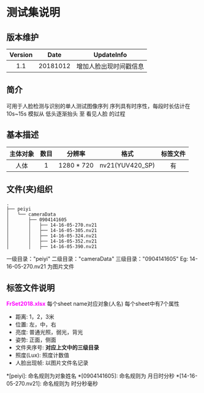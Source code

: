 # 测试集说明
## 版本维护
|Version|Date|UpdateInfo|
|:--:|:--:|:--:|
|1.1|20181012|增加人脸出现时间戳信息|
## 简介
可用于人脸检测与识别的单人测试图像序列
序列具有时序性，每段时长估计在10s~15s
模拟从 低头逐渐抬头 至 看见人脸 的过程

## 基本描述
|主体对象|数目|分辨率|格式|标签文件|
|:--:|:--:|:--:|:--:|:--:|
|人体|1|1280 * 720|nv21(YUV420_SP)|有

## 文件(夹)组织
```
.
├── peiyi
│   └── cameraData
│       ├── 0904141605
│       │   ├── 14-16-05-270.nv21
│       │   ├── 14-16-05-305.nv21
│       │   ├── 14-16-05-324.nv21
│       │   ├── 14-16-05-352.nv21
│       │   ├── 14-16-05-390.nv21
```
一级目录："peiyi"
二级目录："cameraData"
三级目录："0904141605"
Eg: 14-16-05-270.nv21 为图片文件

## 标签文件说明
<font color="#ff00ff">**FrSet2018.xlsx**</font>
每个sheet name对应对象(人名)
每个sheet中有7个属性

 - 距离: 1，2，3米
 - 位置: 左，中，右
 - 亮度: 普通光照，弱光，背光
 - 姿势: 正面，侧面
 - 文件夹序号: **对应上文中的三级目录**
 - 照度(Lux): 照度计数值
 - 人脸出现帧: 以图片文件名记录

*[peiyi]: 命名规则为对象姓名
*[0904141605]: 命名规则为 月日时分秒
*[14-16-05-270.nv21]: 命名规则为 时分秒毫秒
<!--stackedit_data:
eyJoaXN0b3J5IjpbODE5NTE3ODU2XX0=
-->